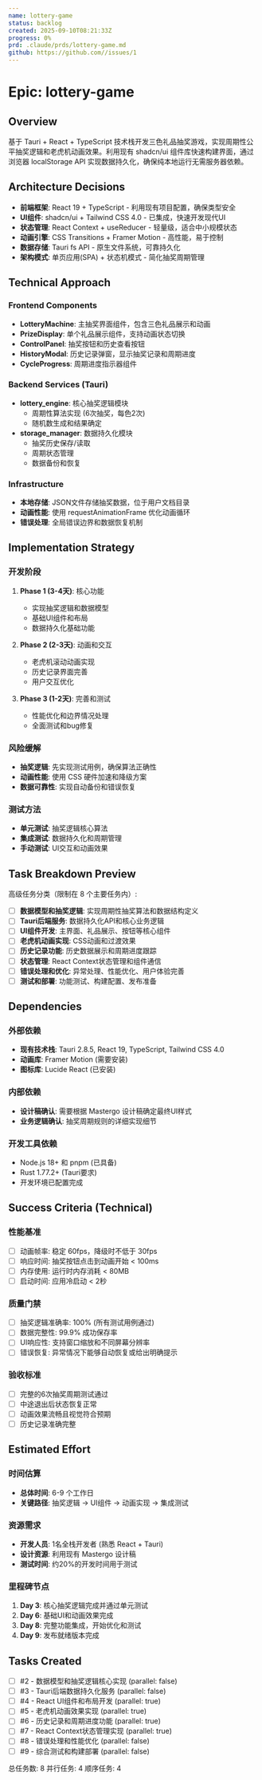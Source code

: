 ```yaml
---
name: lottery-game
status: backlog
created: 2025-09-10T08:21:33Z
progress: 0%
prd: .claude/prds/lottery-game.md
github: https://github.com//issues/1
---
```


# Epic: lottery-game

## Overview

基于 Tauri + React + TypeScript 技术栈开发三色礼品抽奖游戏，实现周期性公平抽奖逻辑和老虎机动画效果。利用现有 shadcn/ui 组件库快速构建界面，通过浏览器 localStorage API 实现数据持久化，确保纯本地运行无需服务器依赖。

## Architecture Decisions

- **前端框架**: React 19 + TypeScript - 利用现有项目配置，确保类型安全
- **UI组件**: shadcn/ui + Tailwind CSS 4.0 - 已集成，快速开发现代UI
- **状态管理**: React Context + useReducer - 轻量级，适合中小规模状态
- **动画引擎**: CSS Transitions + Framer Motion - 高性能，易于控制
- **数据存储**: Tauri fs API - 原生文件系统，可靠持久化
- **架构模式**: 单页应用(SPA) + 状态机模式 - 简化抽奖周期管理

## Technical Approach

### Frontend Components
- **LotteryMachine**: 主抽奖界面组件，包含三色礼品展示和动画
- **PrizeDisplay**: 单个礼品展示组件，支持动画状态切换
- **ControlPanel**: 抽奖按钮和历史查看按钮
- **HistoryModal**: 历史记录弹窗，显示抽奖记录和周期进度
- **CycleProgress**: 周期进度指示器组件

### Backend Services (Tauri)
- **lottery_engine**: 核心抽奖逻辑模块
  - 周期性算法实现 (6次抽奖，每色2次)
  - 随机数生成和结果确定
- **storage_manager**: 数据持久化模块
  - 抽奖历史保存/读取
  - 周期状态管理
  - 数据备份和恢复

### Infrastructure
- **本地存储**: JSON文件存储抽奖数据，位于用户文档目录
- **动画性能**: 使用 requestAnimationFrame 优化动画循环
- **错误处理**: 全局错误边界和数据恢复机制

## Implementation Strategy

### 开发阶段
1. **Phase 1 (3-4天)**: 核心功能
   - 实现抽奖逻辑和数据模型
   - 基础UI组件和布局
   - 数据持久化基础功能

2. **Phase 2 (2-3天)**: 动画和交互
   - 老虎机滚动动画实现
   - 历史记录界面完善
   - 用户交互优化

3. **Phase 3 (1-2天)**: 完善和测试
   - 性能优化和边界情况处理
   - 全面测试和bug修复

### 风险缓解
- **抽奖逻辑**: 先实现测试用例，确保算法正确性
- **动画性能**: 使用 CSS 硬件加速和降级方案
- **数据可靠性**: 实现自动备份和错误恢复

### 测试方法
- **单元测试**: 抽奖逻辑核心算法
- **集成测试**: 数据持久化和周期管理
- **手动测试**: UI交互和动画效果

## Task Breakdown Preview

高级任务分类（限制在 8 个主要任务内）:

- [ ] **数据模型和抽奖逻辑**: 实现周期性抽奖算法和数据结构定义
- [ ] **Tauri后端服务**: 数据持久化API和核心业务逻辑
- [ ] **UI组件开发**: 主界面、礼品展示、按钮等核心组件
- [ ] **老虎机动画实现**: CSS动画和过渡效果
- [ ] **历史记录功能**: 历史数据展示和周期进度跟踪
- [ ] **状态管理**: React Context状态管理和组件通信
- [ ] **错误处理和优化**: 异常处理、性能优化、用户体验完善
- [ ] **测试和部署**: 功能测试、构建配置、发布准备

## Dependencies

### 外部依赖
- **现有技术栈**: Tauri 2.8.5, React 19, TypeScript, Tailwind CSS 4.0
- **动画库**: Framer Motion (需要安装)
- **图标库**: Lucide React (已安装)

### 内部依赖
- **设计稿确认**: 需要根据 Mastergo 设计稿确定最终UI样式
- **业务逻辑确认**: 抽奖周期规则的详细实现细节

### 开发工具依赖
- Node.js 18+ 和 pnpm (已具备)
- Rust 1.77.2+ (Tauri要求)
- 开发环境已配置完成

## Success Criteria (Technical)

### 性能基准
- [ ] 动画帧率: 稳定 60fps，降级时不低于 30fps
- [ ] 响应时间: 抽奖按钮点击到动画开始 < 100ms
- [ ] 内存使用: 运行时内存消耗 < 80MB
- [ ] 启动时间: 应用冷启动 < 2秒

### 质量门禁
- [ ] 抽奖逻辑准确率: 100% (所有测试用例通过)
- [ ] 数据完整性: 99.9% 成功保存率
- [ ] UI响应性: 支持窗口缩放和不同屏幕分辨率
- [ ] 错误恢复: 异常情况下能够自动恢复或给出明确提示

### 验收标准
- [ ] 完整的6次抽奖周期测试通过
- [ ] 中途退出后状态恢复正常
- [ ] 动画效果流畅且视觉符合预期
- [ ] 历史记录准确完整

## Estimated Effort

### 时间估算
- **总体时间**: 6-9 个工作日
- **关键路径**: 抽奖逻辑 → UI组件 → 动画实现 → 集成测试

### 资源需求
- **开发人员**: 1名全栈开发者 (熟悉 React + Tauri)
- **设计资源**: 利用现有 Mastergo 设计稿
- **测试时间**: 约20%的开发时间用于测试

### 里程碑节点
1. **Day 3**: 核心抽奖逻辑完成并通过单元测试
2. **Day 6**: 基础UI和动画效果完成
3. **Day 8**: 完整功能集成，开始优化和测试
4. **Day 9**: 发布就绪版本完成

## Tasks Created
- [ ] #2 - 数据模型和抽奖逻辑核心实现 (parallel: false)
- [ ] #3 - Tauri后端数据持久化服务 (parallel: false)
- [ ] #4 - React UI组件和布局开发 (parallel: true)
- [ ] #5 - 老虎机动画效果实现 (parallel: true)
- [ ] #6 - 历史记录和周期进度功能 (parallel: true)
- [ ] #7 - React Context状态管理实现 (parallel: true)
- [ ] #8 - 错误处理和性能优化 (parallel: false)
- [ ] #9 - 综合测试和构建部署 (parallel: false)

总任务数:        8
并行任务:        4
顺序任务: 4
